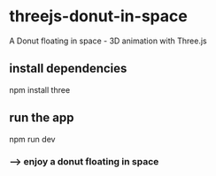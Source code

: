 # threejs-donut-in-space
A Donut floating in space - 3D animation with Three.js

install dependencies
----------------------------

npm install three


run the app
-----------------------------

npm run dev

### --> enjoy a donut floating in space
